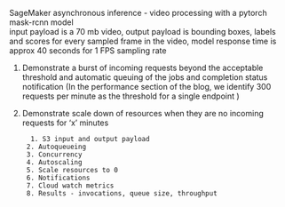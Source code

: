 SageMaker asynchronous inference - video processing with a pytorch mask-rcnn model  
input payload is a 70 mb video, 
output payload is bounding boxes, labels and scores for every sampled frame in the video, 
model response time is approx 40 seconds for 1 FPS sampling rate


1. Demonstrate a burst of incoming requests beyond the acceptable threshold and automatic queuing of the jobs and completion status notification (In the performance section of the blog, we identify 300 requests per minute as the threshold for a single endpoint )
2. Demonstrate scale down of resources when they are no incoming requests for ‘x’ minutes

         1. S3 input and output payload
        2. Autoqueueing
        3. Concurrency
        4. Autoscaling 
        5. Scale resources to 0 
        6. Notifications
        7. Cloud watch metrics
        8. Results - invocations, queue size, throughput




